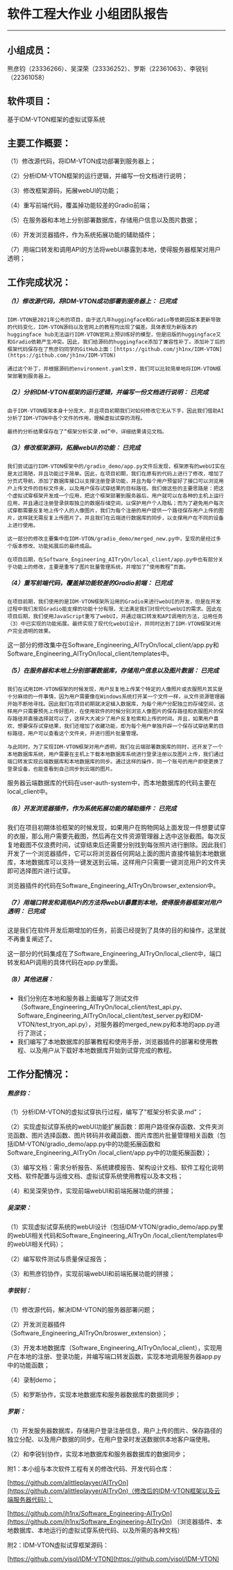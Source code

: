 ﻿# 软件工程大作业 小组团队报告

---

## 小组成员：

熊彦钧（23336266）、吴深荣（23336252）、罗斯（22361063）、李锐钊（22361058）

## 软件项目：

基于IDM-VTON框架的虚拟试穿系统

## 主要工作概要：

（1）修改源代码，将IDM-VTON成功部署到服务器上；

（2）分析IDM-VTON框架的运行逻辑，并编写一份文档进行说明；

（3）修改框架源码，拓展webUI的功能；

（4）重写前端代码，覆盖掉功能较差的Gradio前端；

（5）在服务器和本地上分别部署数据库，存储用户信息以及图片数据；

（6）开发浏览器插件，作为系统拓展功能的辅助插件；

（7）用端口转发和调用API的方法将webUI暴露到本地，使得服务器框架对用户透明；

## 工作完成状况：

##### （1）修改源代码，将IDM-VTON成功部署到服务器上：                  已完成

    IDM-VTON是2021年公布的项目，由于这几年huggingface和Gradio等依赖因版本更新导致的代码变化，IDM-VTON源码以及官网上的教程均出现了偏差。具体表现为新版本的huggingface hub无法运行IDM-VTON官网上预训练好的模型，但是旧版的huggingface又和Gradio依赖产生冲突。因此，我们给源码的huggingface添加了兼容性补丁。添加补丁后的框架代码保存在了熊彦钧同学的GitHub上面：[https://github.com/jh1nx/IDM-VTON](https://github.com/jh1nx/IDM-VTON)

    通过这个补丁，并根据源码的environment.yaml文件，我们可以比较简单地将IDM-VTON框架部署到服务器上。

##### （2）分析IDM-VTON框架的运行逻辑，并编写一份文档进行说明：               已完成

    由于IDM-VTON框架本身十分庞大，并且项目初期我们对如何修改它无从下手，因此我们借助AI分析了IDM-VTON中各个文件的作用，理解虚拟试穿的流程。

    最终的分析结果保存在了“框架分析实录.md”中，详细结果请见文档。

##### （3）修改框架源码，拓展webUI的功能：                  已完成

    我们尝试运行IDM-VTON框架中的/gradio_demo/app.py文件后发现，框架原有的webUI实在是太过简陋，并且功能过于简单。因此，在项目初期，我们在原有的代码上进行了修改，增加了分页式导航，添加了数据库接口以支撑注册登录功能，并且为每个用户预留好了接口可以浏览用户上传文件的目标文件夹，以及用户保存试穿结果的目标路径。我们做这些的主要思路是：把这个虚拟试穿框架开发成一个应用，把这个框架部署到服务器后，用户就可以在各种的主机上运行应用，并且通过注册登录获取独立的数据存储空间，以保护用户个人隐私；而为了避免用户每次试穿都需要反复地上传个人的人像图片，我们为每个注册的用户提供一个路径保存用户上传的图片，这样就无需反复上传图片了。并且我们在云端进行数据库的同步，以支撑用户在不同的设备上进行使用。

    这一部分的修改主要集中在IDM-VTON/gradio_demo/merged_new.py中，呈现的是经过多个版本修改、功能拓展后的最终成品。

    在项目后期，在Software_Engineering_AITryOn/local_client/app.py中也有部分关于功能上的修改，主要是重写了图片批量管理系统，并增加了“使用教程”页面。

##### （4）重写前端代码，覆盖掉功能较差的Gradio前端：                已完成

    在项目前期，我们使用的是IDM-VTON框架所沿用的Gradio来进行webUI的开发，但是在开发过程中我们发现Gradio能支撑的功能十分有限，无法满足我们对现代化webUI的需求。因此在项目后期，我们使用JavaScript重写了webUI，并通过端口转发和API调用的方法，沿用任务（3）中已实现的功能拓展。最终实现了现代化webUI设计，并同时达到了IDM-VTON框架对用户完全透明的效果。

这一部分的修改集中在Software_Engineering_AITryOn/local_client/app.py和Software_Engineering_AITryOn/local_client/templates中。

##### （5）在服务器和本地上分别部署数据库，存储用户信息以及图片数据：                   已完成

    我们在试用IDM-VTON框架的时候发现，用户反复地上传某个特定的人像照片或衣服照片其实是十分麻烦的一件事情，因为用户需要像在Windows系统打开某一个文件一样，从文件资源管理器开始不断地寻找。因此我们在项目初期就决定植入数据库，为每个用户分配独立的存储空间，这样用户只需要预先上传好图片，在使用软件的时候分别浏览人像图片的保存路径和衣服图片的保存路径并直接选择就可以了，这样大大减少了用户反复检索和上传的时间。并且，如果用户喜欢、想要保存试穿结果，我们还增加了收藏功能，即为每个用户单独开辟一个保存试穿结果的目标路径，用户可以查看这个文件夹，并进行图片批量管理。

    与此同时，为了实现IDM-VTON框架对用户透明，我们在云端部署数据库的同时，还开发了一个本地数据库系统，用户需要在主机上下载本地数据库系统进行登录注册以及图片上传，我们通过端口转发实现云端数据库和本地数据库的同步。通过这样的操作，同一个账号的用户即使更换了登录设备，也能查看到自己同步到云端的图片。

服务器云端数据库的代码在user-auth-system中，而本地数据库的代码主要在local_client中。

##### （6）开发浏览器插件，作为系统拓展功能的辅助插件：               已完成

我们在项目初期体验框架的时候发现，如果用户在购物网站上面发现一件想要试穿的衣服，那么用户需要先截图，然后再在文件资源管理器上选中这张截图。每次反复地截图不仅浪费时间，试穿结束后还需要分别找到每张照片进行删除。因此我们开发了一个浏览器插件，它可以将浏览器任何网站上面的图片直接传输到本地数据库，本地数据库可以支持一键发送到云端，这样用户只需要一键浏览用户的文件夹即可选择图片进行试穿。

浏览器插件的代码在Software_Engineering_AITryOn/browser_extension中。

##### （7）用端口转发和调用API的方法将webUI暴露到本地，使得服务器框架对用户透明：                已完成

这是我们在软件开发后期增加的任务，前面已经提到了具体的目的和操作，这里就不再重复阐述了。

这一部分的代码集成在了Software_Engineering_AITryOn/local_client中，端口转发和API调用的具体代码在app.py里面。

##### （8）其他进展：

* 我们分别在本地和服务器上面编写了测试文件（Software_Engineering_AITryOn/local_client/test_api.py、Software_Engineering_AITryOn/local_client/test_server.py和IDM-VTON/test_tryon_api.py），对服务器的merged_new.py和本地的app.py进行了测试；
* 我们编写了本地数据库的部署教程和使用手册，浏览器插件的部署和使用教程、以及用户从下载好本地数据库开始到试穿完成的教程。

## 工作分配情况：

##### 熊彦钧：

（1）分析IDM-VTON的虚拟试穿执行过程，编写了"框架分析实录.md"；

（2）实现虚拟试穿系统的webUI功能扩展函数：即用户路径保存函数、文件夹浏览函数、图片选择函数、图片转码并收藏函数、图片库图片批量管理相关函数（包括IDM-VTON/gradio_demo/app.py中的功能拓展函数和Software_Engineering_AITryOn /local_client/app.py中的功能拓展函数）；

（3）编写文档：需求分析报告、系统建模报告、架构设计文档、软件工程化说明文档、软件配置与运维文档、虚拟试穿系统使用教程以及本文档；

（4）和吴深荣协作，实现前端webUI和前端拓展功能的拼接；

##### 吴深荣：

（1）实现虚拟试穿系统的webUI设计（包括IDM-VTON/gradio_demo/app.py里的webUI相关代码和Software_Engineering_AITryOn /local_client/templates中的webUI相关代码）；

（2）编写软件测试与质量保证报告；

（3）和熊彦钧协作，实现前端webUI和前端拓展功能的拼接；

##### 李锐钊：

（1）修改源代码，解决IDM-VTON的服务器部署问题；

（2）开发浏览器插件（Software_Engineering_AITryOn/broswer_extension）；

（3）开发本地数据库（Software_Engineering_AITryOn/local_client），实现用户在本地的注册、登录功能，并编写端口转发函数，实现本地调用服务器app.py中的功能函数；

（4）录制demo；

（5）和罗斯协作，实现本地数据库和服务器数据库的数据同步；

##### 罗斯：

（1）开发服务器数据库，存储用户登录注册信息，用户上传的图片、保存路径的独立分配、以及用户数据的同步。在用户登录时发送数据供本地客户端使用。

（2）和李锐钊协作，实现本地数据库和服务器数据库的数据同步；

附1：本小组与本次软件工程有关的修改代码、开发代码仓库：

[https://github.com/alittleplayyer/AITryOn](https://github.com/alittleplayyer/AITryOn)（修改后的IDM-VTON框架以及云端服务器代码）；

[https://github.com/jh1nx/Software_Engineering-AITryOn](https://github.com/jh1nx/Software_Engineering-AITryOn) （浏览器插件、本地数据库、本地运行的虚拟试穿系统代码、以及所需的各种文档）

附2：IDM-VTON虚拟试穿框架源码：

[https://github.com/yisol/IDM-VTON](https://github.com/yisol/IDM-VTON)
